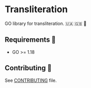 # Transliteration

GO library for transliteration. 🇺🇦 🇬🇧 🔡

## Requirements 🧐

* GO >= 1.18

## Contributing 🤝

See [CONTRIBUTING](https://github.com/fre5h/transliteration/blob/master/.github/CONTRIBUTING.md) file.
